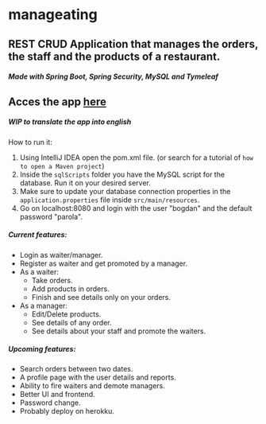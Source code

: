 # manageating
## REST CRUD Application that manages the orders, the staff and the products of a restaurant.
##### Made with Spring Boot, Spring Security, MySQL and Tymeleaf

## Acces the app [here](https://manageating.herokuapp.com/)

##### WIP to translate the app into english

How to run it:

1. Using IntelliJ IDEA open the pom.xml file. (or search for a tutorial of `how to open a Maven project`)
2. Inside the `sqlScripts` folder you have the MySQL script for the database. Run it on your desired server.
3. Make sure to update your database connection properties in the `application.properties` file inside `src/main/resources`.
4. Go on localhost:8080 and login with the user "bogdan" and the default password "parola".



##### Current features:

- Login as waiter/manager.
- Register as waiter and get promoted by a manager.
- As a waiter:
  - Take orders.
  - Add products in orders.
  - Finish and see details only on your orders.
- As a manager:
  - Edit/Delete products.
  - See details of any order.
  - See details about your staff and promote the waiters.
  
##### Upcoming features:

- Search orders between two dates.
- A profile page with the user details and reports.
- Ability to fire waiters and demote managers.
- Better UI and frontend.
- Password change.
- Probably deploy on herokku.
